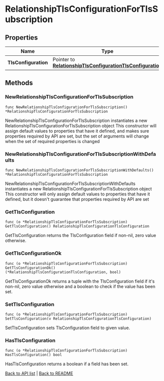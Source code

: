 # RelationshipTlsConfigurationForTlsSubscription

## Properties

Name | Type | Description | Notes
------------ | ------------- | ------------- | -------------
**TlsConfiguration** | Pointer to [**RelationshipTlsConfigurationTlsConfiguration**](RelationshipTlsConfigurationTlsConfiguration.md) |  | [optional] 

## Methods

### NewRelationshipTlsConfigurationForTlsSubscription

`func NewRelationshipTlsConfigurationForTlsSubscription() *RelationshipTlsConfigurationForTlsSubscription`

NewRelationshipTlsConfigurationForTlsSubscription instantiates a new RelationshipTlsConfigurationForTlsSubscription object
This constructor will assign default values to properties that have it defined,
and makes sure properties required by API are set, but the set of arguments
will change when the set of required properties is changed

### NewRelationshipTlsConfigurationForTlsSubscriptionWithDefaults

`func NewRelationshipTlsConfigurationForTlsSubscriptionWithDefaults() *RelationshipTlsConfigurationForTlsSubscription`

NewRelationshipTlsConfigurationForTlsSubscriptionWithDefaults instantiates a new RelationshipTlsConfigurationForTlsSubscription object
This constructor will only assign default values to properties that have it defined,
but it doesn't guarantee that properties required by API are set

### GetTlsConfiguration

`func (o *RelationshipTlsConfigurationForTlsSubscription) GetTlsConfiguration() RelationshipTlsConfigurationTlsConfiguration`

GetTlsConfiguration returns the TlsConfiguration field if non-nil, zero value otherwise.

### GetTlsConfigurationOk

`func (o *RelationshipTlsConfigurationForTlsSubscription) GetTlsConfigurationOk() (*RelationshipTlsConfigurationTlsConfiguration, bool)`

GetTlsConfigurationOk returns a tuple with the TlsConfiguration field if it's non-nil, zero value otherwise
and a boolean to check if the value has been set.

### SetTlsConfiguration

`func (o *RelationshipTlsConfigurationForTlsSubscription) SetTlsConfiguration(v RelationshipTlsConfigurationTlsConfiguration)`

SetTlsConfiguration sets TlsConfiguration field to given value.

### HasTlsConfiguration

`func (o *RelationshipTlsConfigurationForTlsSubscription) HasTlsConfiguration() bool`

HasTlsConfiguration returns a boolean if a field has been set.


[Back to API list](../README.md#documentation-for-api-endpoints) | [Back to README](../README.md)


